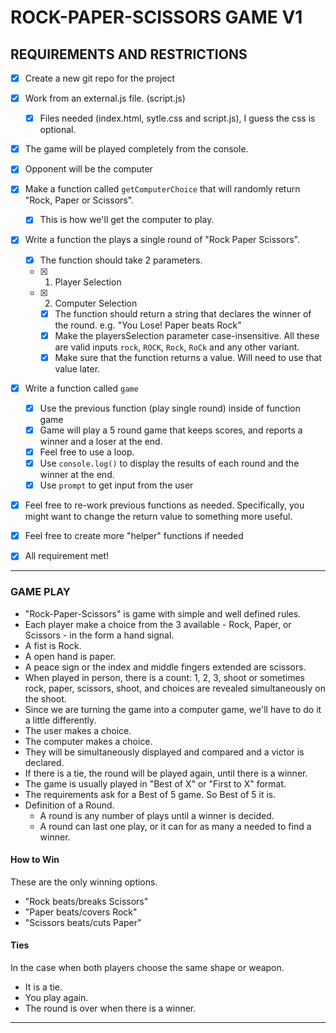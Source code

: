 # ROCK-PAPER-SCISSORS GAME V1


## REQUIREMENTS AND RESTRICTIONS
- [x] Create a new git repo for the project 
- [x] Work from an external.js file.  (script.js)
  - [x] Files needed (index.html, sytle.css and script.js), I guess the css is optional.
- [x] The game will be played completely from the console.  
- [x] Opponent will be the computer
- [x] Make a function called `getComputerChoice` that will randomly return "Rock, Paper or Scissors".
	- [x] This is how we'll get the computer to play.
- [x] Write a function the plays a single round of "Rock Paper Scissors".
	- [x] The function should take 2 parameters.
  - [x] 1. Player Selection
  - [x] 2. Computer Selection
	- [x] The function should return a string that declares the winner of the round.   e.g. "You Lose! Paper beats Rock"
	- [x] Make  the playersSelection parameter case-insensitive.  All these are valid inputs `rock`, `ROCK`, `Rock`, `RoCk` and any other variant.
	- [x] Make sure that the function returns a value.  Will need to use that value later.
- [x] Write a function called `game`
	- [x] Use the previous function (play single round) inside of function game
	- [x] Game will play a 5 round game that keeps scores, and reports a winner and a loser at the end.
	- [x] Feel free to use a loop.  
	- [x] Use `console.log()` to display the results of each round and the winner at the end.
	- [x] Use `prompt` to get input from the user
- [x] Feel free to re-work previous functions as needed.  Specifically, you might want to change the return value to something more useful.
- [x] Feel free to create more "helper" functions if needed

- [x] All requirement met!
---

### GAME PLAY
- "Rock-Paper-Scissors" is game with simple and well defined rules.
- Each player make a choice from the 3 available - Rock, Paper, or Scissors - in the form a hand signal.
- A fist is Rock. 
- A open hand is paper. 
- A peace sign or the index and middle fingers extended are scissors.
- When played in person, there is a count: 1, 2, 3, shoot or sometimes rock, paper, scissors, shoot, and choices are revealed simultaneously on the shoot.
- Since we are turning the game into a computer game, we'll have to do it a little differently.
- The user makes a choice.  
- The computer makes a choice.  
- They will be simultaneously displayed and compared and a victor is declared.
- If there is a tie, the round will be played again, until there is a winner.
- The game is usually played in "Best of X" or "First to X" format.
- The requirements ask for a Best of 5 game.  So Best of 5 it is.
- Definition of a Round.
  - A round is any number of plays until a winner is decided.
  - A round can last one play, or it can for as many a needed to find a winner.

#### How to Win
These are the only winning options.
- "Rock beats/breaks Scissors"
- "Paper beats/covers Rock"
- "Scissors beats/cuts Paper"

#### Ties
In the case when both players choose the same shape or weapon.  
- It is a tie.  
- You play again.
- The round is over when there is a winner.

---





